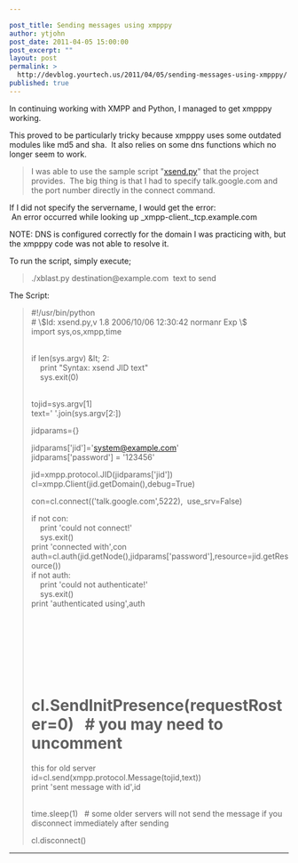 ```yaml
---

post_title: Sending messages using xmpppy
author: ytjohn
post_date: 2011-04-05 15:00:00
post_excerpt: ""
layout: post
permalink: >
  http://devblog.yourtech.us/2011/04/05/sending-messages-using-xmpppy/
published: true
---
```

In continuing working with XMPP and Python, I managed to get xmpppy
working.

This proved to be particularly tricky because xmpppy uses some outdated
modules like md5 and sha.  It also relies on some dns functions which no
longer seem to work.

<blockquote>
I was able to use the sample script "<a href="http://xmpppy.sourceforge.net/examples/xsend.py">xsend.py</a>" that the project
provides.  The big thing is that I had to specify talk.google.com and
the port number directly in the connect command.
</blockquote>

If I did not specify the servername, I would get the error:<br />
 An error occurred while looking up _xmpp-client._tcp.example.com  </br>

NOTE: DNS is configured correctly for the domain I was practicing with,
but the xmpppy code was not able to resolve it.

To run the script, simply execute;

<blockquote>
./xblast.py destination@example.com  text to send
</blockquote>

The Script:

<blockquote>
#!/usr/bin/python<br />
# \$Id: xsend.py,v 1.8 2006/10/06 12:30:42 normanr Exp \$<br />
import sys,os,xmpp,time  </br></br>

if len(sys.argv) \&lt; 2:<br />
    print "Syntax: xsend JID text"<br />
    sys.exit(0)  </br></br>

tojid=sys.argv[1]<br />
text=' '.join(sys.argv[2:])  </br>

jidparams={}  

jidparams['jid']='system@example.com'<br />
jidparams['password'] = '123456'  </br>

jid=xmpp.protocol.JID(jidparams['jid'])<br />
cl=xmpp.Client(jid.getDomain(),debug=True)  </br>

con=cl.connect(('talk.google.com',5222),  use_srv=False)  

if not con:<br />
    print 'could not connect!'<br />
    sys.exit()<br />
print 'connected with',con<br />
auth=cl.auth(jid.getNode(),jidparams['password'],resource=jid.getResource())<br />
if not auth:<br />
    print 'could not authenticate!'<br />
    sys.exit()<br />
print 'authenticated using',auth  </br></br></br></br></br></br></br></br>

# cl.SendInitPresence(requestRoster=0)   # you may need to uncomment
this for old server<br />
id=cl.send(xmpp.protocol.Message(tojid,text))<br />
print 'sent message with id',id  </br></br>

time.sleep(1)   # some older servers will not send the message if you
disconnect immediately after sending  

cl.disconnect()
</blockquote>

<hr/>
